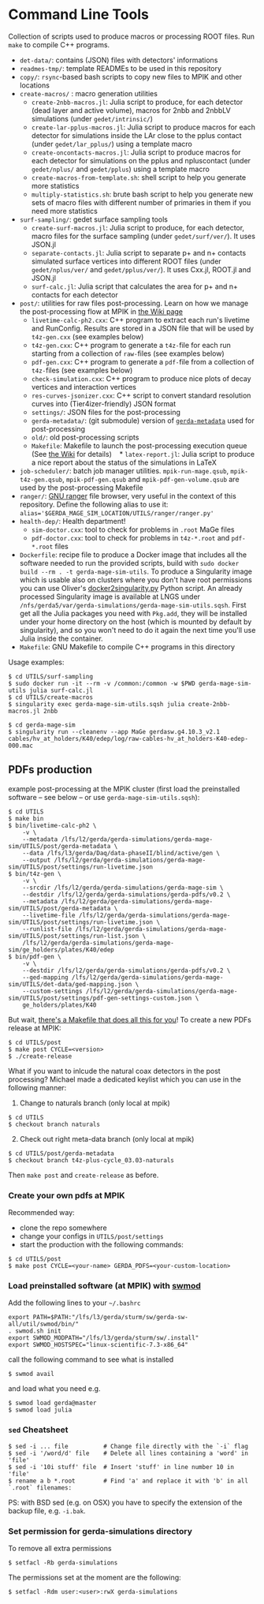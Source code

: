 # Command Line Tools
Collection of scripts used to produce macros or processing ROOT files. Run `make` to compile C++ programs.

* `det-data/`: contains (JSON) files with detectors' informations
* `readmes-tmp/`: template READMEs to be used in this repository
* `copy/`: `rsync`-based bash scripts to copy new files to MPIK and other locations
* `create-macros/` : macro generation utilities
    * `create-2nbb-macros.jl`: Julia script to produce, for each detector (dead layer and active volume), macros for 2nbb and 2nbbLV simulations (under `gedet/intrinsic/`)
    * `create-lar-pplus-macros.jl`: Julia script to produce macros for each detector for simulations inside the LAr close to the pplus contact (under `gedet/lar_pplus/`) using a template macro
    * `create-oncontacts-macros.jl`: Julia script to produce macros for each detector for simulations on the pplus and npluscontact (under `gedet/nplus/` and `gedet/pplus`) using a template macro
    * `create-macros-from-template.sh`: shell script to help you generate more statistics
    * `multiply-statistics.sh`: brute bash script to help you generate new sets of macro files with different number of primaries in them if you need more statistics
* `surf-sampling/`: gedet surface sampling tools
    * `create-surf-macros.jl`: Julia script to produce, for each detector, macro files for the surface sampling (under `gedet/surf/ver/`). It uses JSON.jl
    * `separate-contacts.jl`: Julia script to separate p+ and n+ contacts simulated surface vertices into different ROOT files (under `gedet/nplus/ver/` and `gedet/pplus/ver/`). It uses Cxx.jl, ROOT.jl and JSON.jl
    * `surf-calc.jl`: Julia script that calculates the area for p+ and n+ contacts for each detector
*  `post/`: utilities for raw files post-processing. Learn on how we manage the post-processing flow at MPIK in [the Wiki page](https://github.com/mppmu/gerda-snippets/wiki/PDFs-for-GERDA's-PhaseII-background-modelling)
    * `livetime-calc-ph2.cxx`: C++ program to extract each run's livetime and RunConfig. Results are stored in a JSON file that will be used by `t4z-gen.cxx` (see examples below)
    * `t4z-gen.cxx`: C++ program to generate a `t4z-`file for each run starting from a collection of `raw-`files (see examples below)
    * `pdf-gen.cxx`: C++ program to generate a `pdf-`file from a collection of `t4z-`files (see examples below)
    * `check-simulation.cxx`: C++ program to produce nice plots of decay vertices and interaction vertices
    * `res-curves-jsonizer.cxx`: C++ script to convert standard resolution curves into (Tier4izer-friendly) JSON format
    * `settings/`: JSON files for the post-processing
    * `gerda-metadata/`: (git submodule) version of [`gerda-metadata`](https://github.com/mppmu/gerda-metadata) used for post-processing
    * `old/`: old post-processing scripts
    * `Makefile`: Makefile to launch the post-processing execution queue (See [the Wiki](https://github.com/mppmu/gerda-snippets/wiki/PDFs-for-GERDA's-PhaseII-background-modelling#post-processing-at-mpik-with-gnu-make) for details)
    * `latex-report.jl`: Julia script to produce a nice report about the status of the simulations in LaTeX
* `job-scheduler/`: batch job manager utilities. `mpik-run-mage.qsub`, `mpik-t4z-gen.qsub`, `mpik-pdf-gen.qsub` and `mpik-pdf-gen-volume.qsub` are used by the post-processing Makefile
* `ranger/`: [GNU ranger](https://ranger.github.io) file browser, very useful in the context of this repository. Define the following alias to use it: `alias='$GERDA_MAGE_SIM_LOCATION/UTILS/ranger/ranger.py'`
* `health-dep/`: Health department!
    * `sim-doctor.cxx`: tool to check for problems in `.root` MaGe files
    * `pdf-doctor.cxx`: tool to check for problems in `t4z-*.root` and `pdf-*.root` files
* `Dockerfile`: recipe file to produce a Docker image that includes all the software needed to run the provided scripts, build with `sudo docker build --rm . -t gerda-mage-sim-utils`. To produce a Singularity image which is usable also on clusters where you don't have root permissions you can use Oliver's [docker2singularity.py](https://github.com/oschulz/singularity-utils) Python script. An already processed Singularity image is available at LNGS under `/nfs/gerda5/var/gerda-simulations/gerda-mage-sim-utils.sqsh`. First get all the Julia packages you need with `Pkg.add`, they will be installed under your home directory on the host (which is mounted by default by singularity), and so you won't need to do it again the next time you'll use Julia inside the container.
* `Makefile`: GNU Makefile to compile C++ programs in this directory

Usage examples:
```shell
$ cd UTILS/surf-sampling
$ sudo docker run -it --rm -v /common:/common -w $PWD gerda-mage-sim-utils julia surf-calc.jl
$ cd UTILS/create-macros
$ singularity exec gerda-mage-sim-utils.sqsh julia create-2nbb-macros.jl 2nbb
```
```shell
$ cd gerda-mage-sim
$ singularity run --cleanenv --app MaGe gerdasw.g4.10.3_v2.1 cables/hv_at_holders/K40/edep/log/raw-cables-hv_at_holders-K40-edep-000.mac
```

## PDFs production
example post-processing at the MPIK cluster (first load the preinstalled software – see below – or use `gerda-mage-sim-utils.sqsh`):
```
$ cd UTILS
$ make bin
$ bin/livetime-calc-ph2 \
    -v \
    --metadata /lfs/l2/gerda/gerda-simulations/gerda-mage-sim/UTILS/post/gerda-metadata \
    --data /lfs/l3/gerda/Daq/data-phaseII/blind/active/gen \
    --output /lfs/l2/gerda/gerda-simulations/gerda-mage-sim/UTILS/post/settings/run-livetime.json
$ bin/t4z-gen \
    -v \
    --srcdir /lfs/l2/gerda/gerda-simulations/gerda-mage-sim \
    --destdir /lfs/l2/gerda/gerda-simulations/gerda-pdfs/v0.2 \
    --metadata /lfs/l2/gerda/gerda-simulations/gerda-mage-sim/UTILS/post/gerda-metadata \
    --livetime-file /lfs/l2/gerda/gerda-simulations/gerda-mage-sim/UTILS/post/settings/run-livetime.json \
    --runlist-file /lfs/l2/gerda/gerda-simulations/gerda-mage-sim/UTILS/post/settings/run-list.json \
    /lfs/l2/gerda/gerda-simulations/gerda-mage-sim/ge_holders/plates/K40/edep
$ bin/pdf-gen \
    -v \
    --destdir /lfs/l2/gerda/gerda-simulations/gerda-pdfs/v0.2 \
    --ged-mapping /lfs/l2/gerda/gerda-simulations/gerda-mage-sim/UTILS/det-data/ged-mapping.json \
    --custom-settings /lfs/l2/gerda/gerda-simulations/gerda-mage-sim/UTILS/post/settings/pdf-gen-settings-custom.json \
    ge_holders/plates/K40
```
But wait, [there's a Makefile that does all this for you](https://github.com/mppmu/gerda-snippets/wiki/PDFs-for-GERDA's-PhaseII-background-modelling#post-processing-at-mpik-with-gnu-make)! To create a new PDFs release at MPIK:
```shell
$ cd UTILS/post
$ make post CYCLE=<version>
$ ./create-release
```
What if you want to inlcude the natural coax detectors in the post processing? Michael made a dedicated keylist
which you can use in the following manner:  
1. Change to naturals branch (only local at mpik)
```shell
$ cd UTILS
$ checkout branch naturals
```
2. Check out right meta-data branch (only local at mpik)
```shell
$ cd UTILS/post/gerda-metadata
$ checkout branch t4z-plus-cycle_03.03-naturals
```
Then `make post` and `create-release` as before.

### Create your own pdfs at MPIK
Recommended way:
* clone the repo somewhere
* change your configs in `UTILS/post/settings`
* start the production with the following commands:
```shell
$ cd UTILS/post
$ make post CYCLE=<your-name> GERDA_PDFS=<your-custom-location>
```

### Load preinstalled software (at MPIK) with [swmod](https://github.com/oschulz/swmod)
Add the following lines to your `~/.bashrc`
```shell
export PATH=$PATH:"/lfs/l3/gerda/sturm/sw/gerda-sw-all/util/swmod/bin/"
. swmod.sh init
export SWMOD_MODPATH="/lfs/l3/gerda/sturm/sw/.install"
export SWMOD_HOSTSPEC="linux-scientific-7.3-x86_64"
```
call the following command to see what is installed
```shell
$ swmod avail
```
and load what you need e.g.
```shell
$ swmod load gerda@master
$ swmod load julia
```

### `sed` Cheatsheet
```shell
$ sed -i ... file          # Change file directly with the `-i` flag
$ sed -i '/word/d' file    # Delete all lines containing a 'word' in 'file'
$ sed -i '10i stuff' file  # Insert 'stuff' in line number 10 in 'file'
$ rename a b *.root        # Find 'a' and replace it with 'b' in all `.root` filenames:
```
PS: with BSD sed (e.g. on OSX) you have to specify the extension of the backup file, e.g. `-i.bak`.

### Set permission for gerda-simulations directory
To remove all extra permissions
```shell
$ setfacl -Rb gerda-simulations
```
The permissions set at the moment are the following:
```shell
$ setfacl -Rdm user:<user>:rwX gerda-simulations
```
